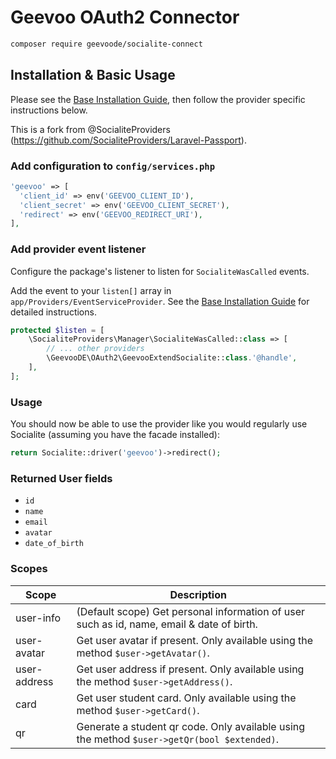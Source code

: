 # Geevoo OAuth2 Connector

```bash
composer require geevoode/socialite-connect
```

## Installation & Basic Usage

Please see the [Base Installation Guide](https://socialiteproviders.com/usage/), then follow the provider specific instructions below.

This is a fork from @SocialiteProviders (https://github.com/SocialiteProviders/Laravel-Passport).

### Add configuration to `config/services.php`

```php
'geevoo' => [    
  'client_id' => env('GEEVOO_CLIENT_ID'),  
  'client_secret' => env('GEEVOO_CLIENT_SECRET'),  
  'redirect' => env('GEEVOO_REDIRECT_URI'),
],
```

### Add provider event listener

Configure the package's listener to listen for `SocialiteWasCalled` events.

Add the event to your `listen[]` array in `app/Providers/EventServiceProvider`. See the [Base Installation Guide](https://socialiteproviders.com/usage/) for detailed instructions.

```php
protected $listen = [
    \SocialiteProviders\Manager\SocialiteWasCalled::class => [
        // ... other providers
        \GeevooDE\OAuth2\GeevooExtendSocialite::class.'@handle',
    ],
];
```

### Usage

You should now be able to use the provider like you would regularly use Socialite (assuming you have the facade installed):

```php
return Socialite::driver('geevoo')->redirect();
```

### Returned User fields

- ``id``
- ``name``
- ``email``
- ``avatar``
- ``date_of_birth``

### Scopes

| Scope        | Description                                                                                   |
|--------------|-----------------------------------------------------------------------------------------------|
| user-info    | (Default scope) Get personal information of user such as id, name, email & date of birth.     |
| user-avatar  | Get user avatar if present. Only available using the method ``$user->getAvatar()``.           |
| user-address | Get user address if present. Only available using the method ``$user->getAddress()``.         |
| card         | Get user student card. Only available using the method ``$user->getCard()``.                  |
| qr           | Generate a student qr code. Only available using the method ``$user->getQr(bool $extended)``. |
